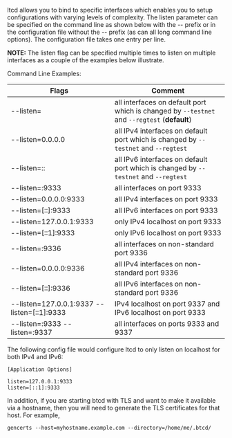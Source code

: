 ltcd allows you to bind to specific interfaces which enables you to setup
configurations with varying levels of complexity.  The listen parameter can be
specified on the command line as shown below with the -- prefix or in the
configuration file without the -- prefix (as can all long command line options).
The configuration file takes one entry per line.

**NOTE:** The listen flag can be specified multiple times to listen on multiple
interfaces as a couple of the examples below illustrate.

Command Line Examples:

|Flags|Comment|
|----------|------------|
|--listen=|all interfaces on default port which is changed by `--testnet` and `--regtest` (**default**)|
|--listen=0.0.0.0|all IPv4 interfaces on default port which is changed by `--testnet` and `--regtest`|
|--listen=::|all IPv6 interfaces on default port which is changed by `--testnet` and `--regtest`|
|--listen=:9333|all interfaces on port 9333|
|--listen=0.0.0.0:9333|all IPv4 interfaces on port 9333|
|--listen=[::]:9333|all IPv6 interfaces on port 9333|
|--listen=127.0.0.1:9333|only IPv4 localhost on port 9333|
|--listen=[::1]:9333|only IPv6 localhost on port 9333|
|--listen=:9336|all interfaces on non-standard port 9336|
|--listen=0.0.0.0:9336|all IPv4 interfaces on non-standard port 9336|
|--listen=[::]:9336|all IPv6 interfaces on non-standard port 9336|
|--listen=127.0.0.1:9337 --listen=[::1]:9333|IPv4 localhost on port 9337 and IPv6 localhost on port 9333|
|--listen=:9333 --listen=:9337|all interfaces on ports 9333 and 9337|

The following config file would configure ltcd to only listen on localhost for both IPv4 and IPv6:

```text
[Application Options]

listen=127.0.0.1:9333
listen=[::1]:9333
```

In addition, if you are starting btcd with TLS and want to make it
available via a hostname, then you will need to generate the TLS
certificates for that host. For example,

```
gencerts --host=myhostname.example.com --directory=/home/me/.btcd/
```
